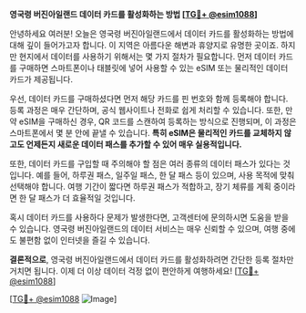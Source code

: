 **영국령 버진아일랜드 데이터 카드를 활성화하는 방법 [[TG💪+ @esim1088](https://t.me/s/esim1088)]**

안녕하세요 여러분! 오늘은 영국령 버진아일랜드에서 데이터 카드를 활성화하는 방법에 대해 깊이 들어가고자 합니다. 이 지역은 아름다운 해변과 휴양지로 유명한 곳이죠. 하지만 현지에서 데이터를 사용하기 위해서는 몇 가지 절차가 필요합니다. 먼저 데이터 카드를 구매하면 스마트폰이나 태블릿에 넣어 사용할 수 있는 eSIM 또는 물리적인 데이터 카드가 제공됩니다.

우선, 데이터 카드를 구매하셨다면 먼저 해당 카드를 핀 번호와 함께 등록해야 합니다. 등록 과정은 매우 간단하며, 공식 웹사이트나 전화로 쉽게 처리할 수 있습니다. 또한, 만약 eSIM을 구매하신 경우, QR 코드를 스캔하여 등록하는 방식으로 진행되며, 이 과정은 스마트폰에서 몇 분 안에 끝낼 수 있습니다. **특히 eSIM은 물리적인 카드를 교체하지 않고도 언제든지 새로운 데이터 패스를 추가할 수 있어 매우 실용적입니다.**

또한, 데이터 카드를 구입할 때 주의해야 할 점은 여러 종류의 데이터 패스가 있다는 것입니다. 예를 들어, 하루권 패스, 일주일 패스, 한 달 패스 등이 있으며, 사용 목적에 맞춰 선택해야 합니다. 여행 기간이 짧다면 하루권 패스가 적합하고, 장기 체류를 계획 중이라면 한 달 패스가 더 효율적일 것입니다.

혹시 데이터 카드를 사용하다 문제가 발생한다면, 고객센터에 문의하시면 도움을 받을 수 있습니다. 영국령 버진아일랜드의 데이터 서비스는 매우 신뢰할 수 있으며, 여행 중에도 불편함 없이 인터넷을 즐길 수 있습니다.

**결론적으로**, 영국령 버진아일랜드에서 데이터 카드를 활성화하려면 간단한 등록 절차만 거치면 됩니다. 이제 더 이상 데이터 걱정 없이 편안하게 여행하세요! [[TG💪+ @esim1088](https://t.me/s/esim1088)]

[[TG💪+ @esim1088](https://t.me/s/esim1088) ![Image](https://i.postimg.cc/Y0z9fWf4/image.png)]